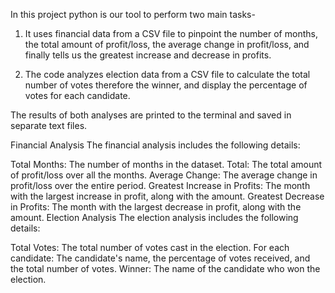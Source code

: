 In this project python is our tool to perform two main tasks-

1. It uses financial data from a CSV file to pinpoint the number of months, the total amount of profit/loss, the average change in profit/loss, and finally tells us the greatest increase and decrease in profits.

2. The code analyzes election data from a CSV file to calculate the total number of votes therefore the winner, and display the percentage of votes for each candidate.

The results of both analyses are printed to the terminal and saved in separate text files.

Financial Analysis
The financial analysis includes the following details:

Total Months: The number of months in the dataset.
Total: The total amount of profit/loss over all the months.
Average Change: The average change in profit/loss over the entire period.
Greatest Increase in Profits: The month with the largest increase in profit, along with the amount.
Greatest Decrease in Profits: The month with the largest decrease in profit, along with the amount.
Election Analysis
The election analysis includes the following details:

Total Votes: The total number of votes cast in the election.
For each candidate: The candidate's name, the percentage of votes received, and the total number of votes.
Winner: The name of the candidate who won the election.

